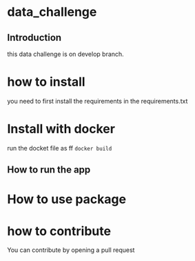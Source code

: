 # data_challenge

## Introduction
this data challenge is on develop branch. 


# how to install

you need to first install the requirements in the requirements.txt


# Install with docker
run the docket file as ff
```docker build ```


## How to run the app


# How to use package 


# how to contribute 

You can contribute by opening a pull request 
